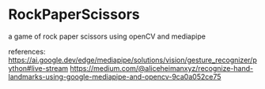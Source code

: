 # RockPaperScissors
 a game of rock paper scissors using openCV and mediapipe



references:
https://ai.google.dev/edge/mediapipe/solutions/vision/gesture_recognizer/python#live-stream
https://medium.com/@aliceheimanxyz/recognize-hand-landmarks-using-google-mediapipe-and-opencv-9ca0a052ce75